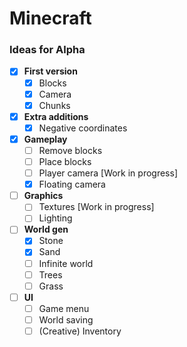 # Minecraft


### Ideas for Alpha

- [x] **First version**
  - [x] Blocks
  - [x] Camera
  - [x] Chunks

- [x] **Extra additions**
  - [x] Negative coordinates

- [x] **Gameplay**
  - [ ] Remove blocks
  - [ ] Place blocks
  - [ ] Player camera [Work in progress]
  - [x] Floating camera 

- [ ] **Graphics**
  - [ ] Textures [Work in progress]
  - [ ] Lighting

- [ ] **World gen**
  - [x] Stone
  - [x] Sand
  - [ ] Infinite world
  - [ ] Trees
  - [ ] Grass

- [ ] **UI**
  - [ ] Game menu
  - [ ] World saving
  - [ ] (Creative) Inventory  

